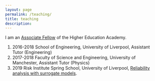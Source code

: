 ```yaml
---
layout: page
permalink: /teaching/
title: teaching
description:
---
```


I am an [Associate Fellow](https://www.heacademy.ac.uk/individuals/fellowship/associate-fellow) of the Higher Education Academy.

1. 2016-2018 School of Engineering, University of Liverpool, Assistant Tutor (Engineering)
2. 2017-2018 Faculty of Science and Engineering, University of Manchester, Assistant Tutor (Physics)
3. 2019 Risk Institute Spring School, University of Liverpool, [Reliability analysis with surrogate models](https://riskinstitute.uk/events/reliabilitycourse/).
